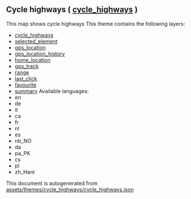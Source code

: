[//]: # (WARNING: this file is automatically generated. Please find the sources at the bottom and edit those sources)

## Cycle highways ( [cycle_highways](https://mapcomplete.org/cycle_highways) )
This map shows cycle highways
This theme contains the following layers:
 - [cycle_highways](../Layers/cycle_highways.md)
 - [selected_element](../Layers/selected_element.md)
 - [gps_location](../Layers/gps_location.md)
 - [gps_location_history](../Layers/gps_location_history.md)
 - [home_location](../Layers/home_location.md)
 - [gps_track](../Layers/gps_track.md)
 - [range](../Layers/range.md)
 - [last_click](../Layers/last_click.md)
 - [favourite](../Layers/favourite.md)
 - [summary](../Layers/summary.md)
Available languages:
 - en
 - de
 - it
 - ca
 - fr
 - nl
 - es
 - nb_NO
 - da
 - pa_PK
 - cs
 - pl
 - zh_Hant


This document is autogenerated from [assets/themes/cycle_highways/cycle_highways.json](https://github.com/pietervdvn/MapComplete/blob/develop/assets/themes/cycle_highways/cycle_highways.json)
